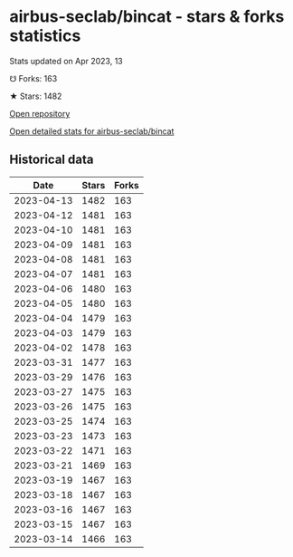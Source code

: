 # airbus-seclab/bincat - stars & forks statistics

Stats updated on Apr 2023, 13

☋ Forks: 163

★ Stars: 1482

[Open repository](https://github.com/airbus-seclab/bincat)

[Open detailed stats for airbus-seclab/bincat](https://reviewgithub.com/rep/airbus-seclab/bincat)

## Historical data
| Date | Stars | Forks |
|------|-------|-------|
| 2023-04-13 | 1482 | 163 | 
| 2023-04-12 | 1481 | 163 | 
| 2023-04-10 | 1481 | 163 | 
| 2023-04-09 | 1481 | 163 | 
| 2023-04-08 | 1481 | 163 | 
| 2023-04-07 | 1481 | 163 | 
| 2023-04-06 | 1480 | 163 | 
| 2023-04-05 | 1480 | 163 | 
| 2023-04-04 | 1479 | 163 | 
| 2023-04-03 | 1479 | 163 | 
| 2023-04-02 | 1478 | 163 | 
| 2023-03-31 | 1477 | 163 | 
| 2023-03-29 | 1476 | 163 | 
| 2023-03-27 | 1475 | 163 | 
| 2023-03-26 | 1475 | 163 | 
| 2023-03-25 | 1474 | 163 | 
| 2023-03-23 | 1473 | 163 | 
| 2023-03-22 | 1471 | 163 | 
| 2023-03-21 | 1469 | 163 | 
| 2023-03-19 | 1467 | 163 | 
| 2023-03-18 | 1467 | 163 | 
| 2023-03-16 | 1467 | 163 | 
| 2023-03-15 | 1467 | 163 | 
| 2023-03-14 | 1466 | 163 | 

